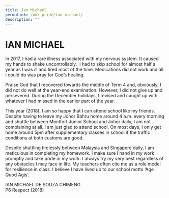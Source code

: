 ```yaml
---
title: Ian Michael
permalink: /our-pride/ian-michael/
description: ""
---
```

# **IAN MICHAEL**

In 2017, I had a rare illness associated with my nervous system. It caused my hands to shake uncontrollably.  I had to skip school for almost half a year as I was ill and tired most of the time. Medications did not work and all I could do was pray for God’s healing.  
  
Praise God that I recovered towards the middle of Term 4 and, obviously, I did not do well at the year-end examination. However, I did not give up and persevered. During the December holidays, I revised and caught up with whatever I had missed in the earlier part of the year.  
  
This year (2018), I am so happy that I can attend school like my friends. Despite having to leave my Johor Bahru home around 4 a.m. every morning and shuttle between Montfort Junior School and Johor daily, I am not complaining at all. I am just glad to attend school. On most days, I only get home around 5pm after supplementary classes in school if the traffic conditions at both customs are good.  
  
Despite shuttling tirelessly between Malaysia and Singapore daily, I am meticulous in completing my homework. I make sure I hand in my work promptly and take pride in my work. I always try my very best regardless of any obstacles I may face in life. My teachers often cite me as a role model for resilience in class. I believe I have lived up to our school motto ‘Age Quod Agis’.    
  
IAN MICHAEL DE SOUZA CHIMENG  
P6 Respect (2018)
